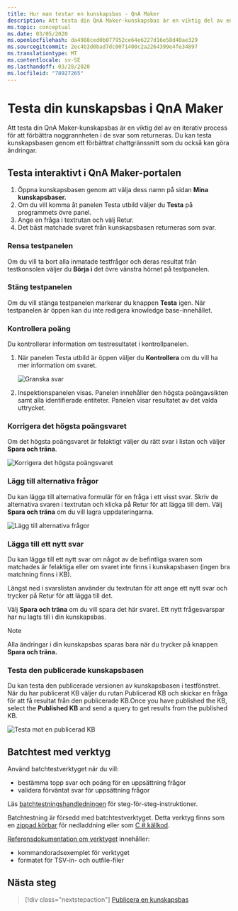 ```yaml
---
title: Hur man testar en kunskapsbas - QnA Maker
description: Att testa din QnA Maker-kunskapsbas är en viktig del av en iterativ process för att förbättra noggrannheten i de svar som returneras. Du kan testa kunskapsbasen genom ett förbättrat chattgränssnitt som du också kan göra ändringar.
ms.topic: conceptual
ms.date: 03/05/2020
ms.openlocfilehash: da4988ced0b077952ce64e6227d16e58d40ae329
ms.sourcegitcommit: 2ec4b3d0bad7dc0071400c2a2264399e4fe34897
ms.translationtype: MT
ms.contentlocale: sv-SE
ms.lasthandoff: 03/28/2020
ms.locfileid: "78927265"
---
```

# <a name="test-your-knowledge-base-in-qna-maker"></a>Testa din kunskapsbas i QnA Maker

Att testa din QnA Maker-kunskapsbas är en viktig del av en iterativ process för att förbättra noggrannheten i de svar som returneras. Du kan testa kunskapsbasen genom ett förbättrat chattgränssnitt som du också kan göra ändringar.

## <a name="interactively-test-in-qna-maker-portal"></a>Testa interaktivt i QnA Maker-portalen

1. Öppna kunskapsbasen genom att välja dess namn på sidan **Mina kunskapsbaser.**
1. Om du vill komma åt panelen Testa utbild väljer du **Testa** på programmets övre panel.
1. Ange en fråga i textrutan och välj Retur.
1. Det bäst matchade svaret från kunskapsbasen returneras som svar.

### <a name="clear-test-panel"></a>Rensa testpanelen

Om du vill ta bort alla inmatade testfrågor och deras resultat från testkonsolen väljer du **Börja i** det övre vänstra hörnet på testpanelen.

### <a name="close-test-panel"></a>Stäng testpanelen

Om du vill stänga testpanelen markerar du knappen **Testa** igen. När testpanelen är öppen kan du inte redigera knowledge base-innehållet.

### <a name="inspect-score"></a>Kontrollera poäng

Du kontrollerar information om testresultatet i kontrollpanelen.

1.  När panelen Testa utbild är öppen väljer du **Kontrollera** om du vill ha mer information om svaret.

    ![Granska svar](../media/qnamaker-how-to-test-kb/inspect.png)

2.  Inspektionspanelen visas. Panelen innehåller den högsta poängavsikten samt alla identifierade entiteter. Panelen visar resultatet av det valda uttrycket.

### <a name="correct-the-top-scoring-answer"></a>Korrigera det högsta poängsvaret

Om det högsta poängsvaret är felaktigt väljer du rätt svar i listan och väljer **Spara och träna**.

![Korrigera det högsta poängsvaret](../media/qnamaker-how-to-test-kb/choose-answer.png)

### <a name="add-alternate-questions"></a>Lägg till alternativa frågor

Du kan lägga till alternativa formulär för en fråga i ett visst svar. Skriv de alternativa svaren i textrutan och klicka på Retur för att lägga till dem. Välj **Spara och träna** om du vill lagra uppdateringarna.

![Lägg till alternativa frågor](../media/qnamaker-how-to-test-kb/add-alternate-question.png)

### <a name="add-a-new-answer"></a>Lägga till ett nytt svar

Du kan lägga till ett nytt svar om något av de befintliga svaren som matchades är felaktiga eller om svaret inte finns i kunskapsbasen (ingen bra matchning finns i KB).

Längst ned i svarslistan använder du textrutan för att ange ett nytt svar och trycker på Retur för att lägga till det.

Välj **Spara och träna** om du vill spara det här svaret. Ett nytt frågesvarspar har nu lagts till i din kunskapsbas.

> [!NOTE]
> Alla ändringar i din kunskapsbas sparas bara när du trycker på knappen **Spara och träna.**

### <a name="test-the-published-knowledge-base"></a>Testa den publicerade kunskapsbasen

Du kan testa den publicerade versionen av kunskapsbasen i testfönstret. När du har publicerat KB väljer du rutan Publicerad KB och skickar en fråga för att få resultat från den publicerade KB.Once you have published the KB, select the **Published KB** and send a query to get results from the published KB.

![Testa mot en publicerad KB](../media/qnamaker-how-to-test-kb/test-against-published-kb.png)

## <a name="batch-test-with-tool"></a>Batchtest med verktyg

Använd batchtestverktyget när du vill:

* bestämma topp svar och poäng för en uppsättning frågor
* validera förväntat svar för uppsättning frågor

Läs [batchtestningshandledningen](../Quickstarts/batch-testing.md) för steg-för-steg-instruktioner.

Batchtestning är försedd med batchtestverktyget. Detta verktyg finns som en [zippad körbar](https://aka.ms/qnamakerbatchtestingtool) för nedladdning eller som [C # källkod](https://github.com/Azure-Samples/cognitive-services-qnamaker-csharp/tree/master/documentation-samples/batchtesting).

[Referensdokumentation om verktyget](../reference-tsv-format-batch-testing.md) innehåller:

* kommandoradsexemplet för verktyget
* formatet för TSV-in- och outfile-filer

## <a name="next-steps"></a>Nästa steg

> [!div class="nextstepaction"]
> [Publicera en kunskapsbas](./publish-knowledge-base.md)
